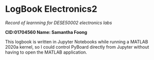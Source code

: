 # LogBook Electronics2
*Record of learnning for DESE50002 electronics labs* 

**CID:01704560
Name: Samantha Foong**

This logbook is written in Jupyter Notebooks while running a MATLAB 2020a kernel, so I could control PyBoard directly from Jupyter without having to open the MATLAB application.
